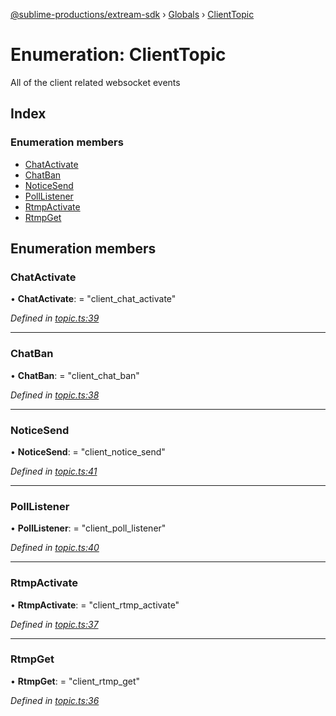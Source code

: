 [@sublime-productions/extream-sdk](../README.md) › [Globals](../globals.md) › [ClientTopic](clienttopic.md)

# Enumeration: ClientTopic

All of the client related websocket events

## Index

### Enumeration members

* [ChatActivate](clienttopic.md#chatactivate)
* [ChatBan](clienttopic.md#chatban)
* [NoticeSend](clienttopic.md#noticesend)
* [PollListener](clienttopic.md#polllistener)
* [RtmpActivate](clienttopic.md#rtmpactivate)
* [RtmpGet](clienttopic.md#rtmpget)

## Enumeration members

###  ChatActivate

• **ChatActivate**: = "client_chat_activate"

*Defined in [topic.ts:39](https://github.com/Extream-SaaS/ex-sdk/blob/775f75c/src/topic.ts#L39)*

___

###  ChatBan

• **ChatBan**: = "client_chat_ban"

*Defined in [topic.ts:38](https://github.com/Extream-SaaS/ex-sdk/blob/775f75c/src/topic.ts#L38)*

___

###  NoticeSend

• **NoticeSend**: = "client_notice_send"

*Defined in [topic.ts:41](https://github.com/Extream-SaaS/ex-sdk/blob/775f75c/src/topic.ts#L41)*

___

###  PollListener

• **PollListener**: = "client_poll_listener"

*Defined in [topic.ts:40](https://github.com/Extream-SaaS/ex-sdk/blob/775f75c/src/topic.ts#L40)*

___

###  RtmpActivate

• **RtmpActivate**: = "client_rtmp_activate"

*Defined in [topic.ts:37](https://github.com/Extream-SaaS/ex-sdk/blob/775f75c/src/topic.ts#L37)*

___

###  RtmpGet

• **RtmpGet**: = "client_rtmp_get"

*Defined in [topic.ts:36](https://github.com/Extream-SaaS/ex-sdk/blob/775f75c/src/topic.ts#L36)*
